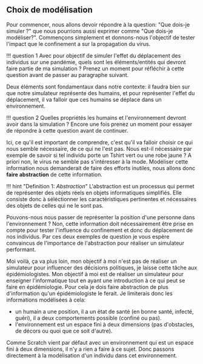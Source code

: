 ## Choix de modélisation

Pour commencer, nous allons devoir répondre à la question: "Que dois-je simuler ?" que nous pourrions aussi exprimer comme "Que dois-je modéliser?". Commençons simplement et donnons-nous l'objectif de tester l'impact que le confinement a sur la propagation du virus. 

!!! question 1
	Avec pour objectif de simuler l'effet du déplacement des individus sur une pandémie, quels sont les éléments/entités qui devront faire partie de ma simulation ? Prenez un moment pour réfléchir à cette question avant de passer au paragraphe suivant.

Deux éléments sont fondamentaux dans notre contexte: il faudra bien sur que notre simulateur représente des humains, et pour représenter l'effet du déplacement, il va falloir que ces humains se déplace dans un environnement. 

!!! question 2
	Quelles propriétés les humains et l'environnement devront avoir dans la simulation ? Encore une fois prenez un moment pour essayer de répondre à cette question avant de continuer.

Ici, ce qu'il est important de comprendre, c'est qu'il va falloir choisir ce qui nous semble nécessaire, de ce qui ne l'est pas. Nous est-il nécessaire par exemple de savoir si tel individu porte un Tshirt vert ou une robe jaune ? A priori non, le virus ne semble pas s'intéresser à la mode. Modéliser cette information nous demanderait de faire des efforts inutiles, nous allons donc **faire abstraction** de cette information. 

!!! hint "Definition 1: _Abstraction_"
	L'abstraction est un processus qui permet de représenter des objets réels en objets informatiques simplifiés. Elle consiste donc à séléctionner les caractéristiques pertinentes et nécessaires des objets de celles qui ne le sont pas.


Pouvons-nous nous passer de représenter la position d'une personne dans l'environnement ? Non, cette information doit nécessairement être prise en compte pour tester l'influence du confinement et donc du déplacement de nos individus. Par ces deux exemples de question je vous espère convaincus de l'importance de l'abstraction pour réaliser un simulateur performant. 

Moi voilà, ça va plus loin, mon objectif à moi n'est pas de réaliser un simulateur pour influencer des décisions politiques, je laisse cette tâche aux épidémiologistes. Mon objectif à moi est de réaliser un simulateur pour enseigner l'informatique tout en ayant une introduction à ce qui peut se faire en épidémiologie. Pour cela je dois faire abstraction de plus d'information qu'un épidémiologiste le ferait. Je limiterais donc les informations modélisées à cela:

 * un humain a une position, il a un état de santé (en bonne santé, infecté, guéri), il a deux comportements possible (confiné ou pas).
 * l'environnement est un espace fini à deux dimensions (pas d'obstacles, de décors ou quoi que ce soit d'autre).

Comme Scratch vient par défaut avec un environnement qui est un espace fini à deux dimensions, il n'y a rien a faire à ce sujet. Donc passons directement à la modélisation d'un individu dans cet environnement.

